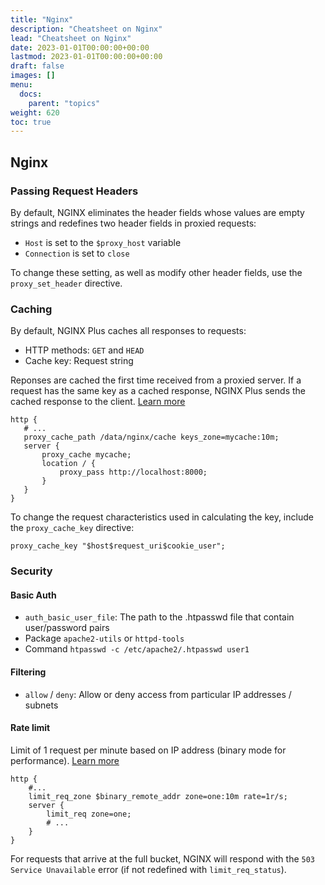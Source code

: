 ```yaml
---
title: "Nginx"
description: "Cheatsheet on Nginx"
lead: "Cheatsheet on Nginx"
date: 2023-01-01T00:00:00+00:00
lastmod: 2023-01-01T00:00:00+00:00
draft: false
images: []
menu:
  docs:
    parent: "topics"
weight: 620
toc: true
---
```


## Nginx

### Passing Request Headers

By default, NGINX eliminates the header fields whose values are empty strings and redefines two header fields in proxied requests:

- `Host` is set to the `$proxy_host` variable
- `Connection` is set to `close`

To change these setting, as well as modify other header fields, use the `proxy_set_header` directive.

### Caching

By default, NGINX Plus caches all responses to requests:

- HTTP methods: `GET` and `HEAD`
- Cache key: Request string

 Reponses are cached the first time received from a proxied server. If a request has the same key as a cached response, NGINX Plus sends the cached response to the client. [Learn more](https://docs.nginx.com/nginx/admin-guide/content-cache/content-caching/)

 ```
 http {
    # ...
    proxy_cache_path /data/nginx/cache keys_zone=mycache:10m;
    server {
        proxy_cache mycache;
        location / {
            proxy_pass http://localhost:8000;
        }
    }
}
```

To change the request characteristics used in calculating the key, include the `proxy_cache_key` directive:

```
proxy_cache_key "$host$request_uri$cookie_user";
```

### Security

#### Basic Auth

- `auth_basic_user_file`: The path to the .htpasswd file that contain user/password pairs
- Package `apache2-utils` or `httpd-tools`
- Command `htpasswd -c /etc/apache2/.htpasswd user1`

#### Filtering

- `allow` / `deny`: Allow or deny access from particular IP addresses / subnets

#### Rate limit

Limit of 1 request per minute based on IP address (binary mode for performance). [Learn more](https://docs.nginx.com/nginx/admin-guide/security-controls/controlling-access-proxied-http/#limiting-the-request-rate)

```
http {
    #...
    limit_req_zone $binary_remote_addr zone=one:10m rate=1r/s;
    server {
        limit_req zone=one;
        # ...
    }
}
```

For requests that arrive at the full bucket, NGINX will respond with the `503 Service Unavailable` error (if not redefined with `limit_req_status`).
